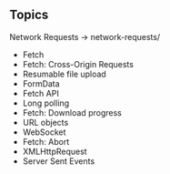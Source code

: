 
## Topics
Network Requests -> network-requests/
- Fetch
- Fetch: Cross-Origin Requests
- Resumable file upload
- FormData
- Fetch API
- Long polling
- Fetch: Download progress
- URL objects
- WebSocket
- Fetch: Abort
- XMLHttpRequest
- Server Sent Events